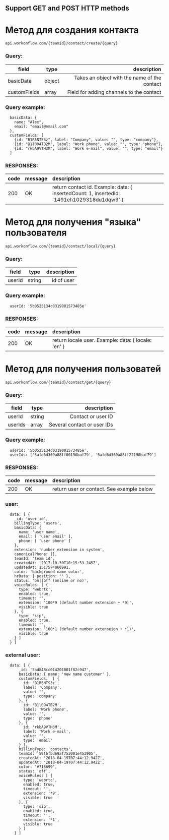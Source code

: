 ## Support GET and POST HTTP methods

# Метод для создания контакта
```api.workonflow.com/{teamid}/contact/create/{query}```

### Query:
| field         | type          | description|
| ------------- |---------------| ----------------------:|
| basicData     | object        | Takes an object with the name of the contact |
| customFields  | array         | Field for adding channels to the contact  |

### Query example:
```
  basicData: {
    name: "Alex",
    email: "email@email.com"
  },
  customFields: [
    {id: "B1R5NTS3z", label: "Company", value: "", type: "company"},
    {id: "B1l094TB2M", label: "Work phone", value: "", type: "phone"},
    {id: "rkbA9VTH3M", label: "Work e-mail", value: "", type: "email"}
  ]
```

### RESPONSES:
| code        | message | description|
|:------------- |:---------------|:----------------------|
| 200          | OK        | return contact id. Example: data: { insertedCount: 1, insertedId: '1491eh1029318du1dqw9' }   |


# Метод для получения "языка" пользователя
```api.workonflow.com/{teamid}/contact/local/{query}```

### Query:
| field         | type          | description|
| ------------- |---------------| ----------------------:|
| userId     | string        | id of user |

### Query example:
```
  userId: '5b0525134c0319001573485e'
```

### RESPONSES:
| code        | message | description|
|:------------- |:---------------|:----------------------|
| 200          | OK        | return locale user. Example: data: { locale: 'en' }   |


# Метод для получения пользоватей
```api.workonflow.com/{teamid}/contact/get/{query}```

### Query:
| field         | type          | description|
| ------------- |---------------| ----------------------:|
| userId        | string        | Contact or user ID |
| userIds       | array         | Several contact or user IDs  |

### Query example:
```
  userId: '5b0525134c0319001573485e',
  userIds: ['5afd6d369a88ff00190baf79', '5afd6d369a88ff22190baf79']
```

### RESPONSES:
| code        | message | description|
|:------------- |:---------------|:----------------------|
| 200          | OK        | return user or contact. See example below   |

### user:
```
  data: [ {
    _id: 'user id',
    billingType: 'users',
    basicData: {
      name: 'user name',
      email: [ 'user email' ],
      phone: [ 'user phone' ]
    },
    extension: 'number extension in system',
    canonicalPhone: [],
    teamId: 'team id',
    createdAt: '2017-10-30T10:15:53.245Z',
    updatedAt: 1517574060991,
    color: 'background name color',
    hrData: { position: '' },
    status: 'on||off (online or no)',
    voiceRules: [ {
      type: 'webrtc',
      enabled: true,
      timeout: '',
      extension: '100*9 (default number extension + *9)',
      visible: true
    }, {
      type: 'sip',
      enabled: true,
      timeout: '',
      extension: '100*1 (default number extenseion + *1)',
      visible: true
    } ]
  } ]
```

### external user:
```
  data: [ {
      _id: '5ad848cc014201001f82c947',
      basicData: { name: 'new name customer' },
      customFields:  [ {
        id: 'B1R5NTS3z',
        label: 'Company',
        value: '',
        type: 'company'
      }, {
        id: 'B1l094TB2M',
        label: 'Work phone',
        value: '',
        type: 'phone'
      }, {
        id: 'rkbA9VTH3M',
        label: 'Work e-mail',
        value: '',
        type: 'email'
      } ],
      billingType: 'contacts',
      teamId: '59f6fbd69af753001e453905',
      createdAt: '2018-04-19T07:44:12.942Z',
      updatedAt: '2018-04-19T07:44:12.942Z',
      color: '#718699',
      status: 'off',
      voiceRules: [ {
        type: 'webrtc',
        enabled: true,
        timeout: '',
        extension: '*9',
        visible: true
      }, {
        type: 'sip',
        enabled: true,
        timeout: '',
        extension: '*1',
        visible: true
      } ]
    } ]
```